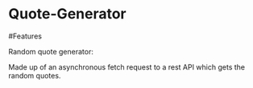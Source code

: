 # Quote-Generator

#Features

Random quote generator: 

Made up of an asynchronous fetch request to a rest API which gets the random quotes.
